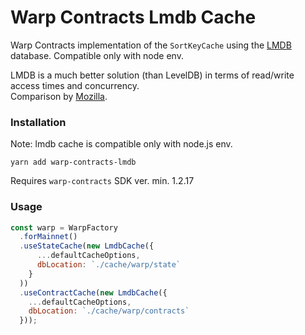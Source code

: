 # Warp Contracts Lmdb Cache
Warp Contracts implementation of the `SortKeyCache` using the [LMDB](https://github.com/kriszyp/lmdb-js#readme) database.
Compatible only with node env.

LMDB is a much better solution (than LevelDB) in terms of read/write access times and concurrency.  
Comparison by [Mozilla](https://mozilla.github.io/firefox-browser-architecture/text/0017-lmdb-vs-leveldb.html).


### Installation
Note: lmdb cache is compatible only with node.js env.

```
yarn add warp-contracts-lmdb
```

Requires `warp-contracts` SDK ver. min. 1.2.17

### Usage

```js
const warp = WarpFactory
  .forMainnet()
  .useStateCache(new LmdbCache({
      ...defaultCacheOptions,
      dbLocation: `./cache/warp/state`
    }
  ))
  .useContractCache(new LmdbCache({
    ...defaultCacheOptions,
    dbLocation: `./cache/warp/contracts`
  }));
```
